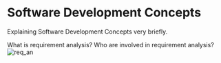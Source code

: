 # Software Development Concepts
Explaining Software Development Concepts very briefly.

What is requirement analysis?
Who are involved in requirement analysis?![req_an](https://user-images.githubusercontent.com/28522965/139108942-89aae96b-cf93-48e3-bc66-564f6ac81f7e.JPG)

